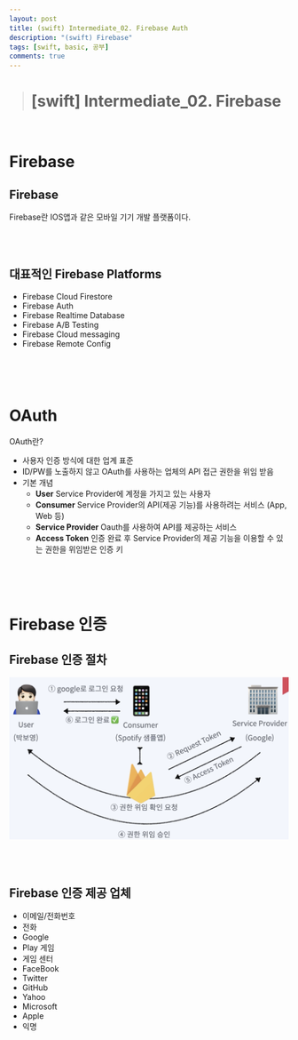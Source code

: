 ```yaml
---
layout: post
title: (swift) Intermediate_02. Firebase Auth
description: "(swift) Firebase"
tags: [swift, basic, 공부]
comments: true
---
```


> # [swift] Intermediate_02. Firebase

<br>

# Firebase

## Firebase

Firebase란 IOS앱과 같은 모바일 기기 개발 플랫폼이다.  

<br>
<br>

## 대표적인 Firebase Platforms
 - Firebase Cloud Firestore
 - Firebase Auth
 - Firebase Realtime Database
 - Firebase A/B Testing
 - Firebase Cloud messaging
 - Firebase Remote Config

<br>
<br>
<br>

# OAuth

OAuth란?
 - 사용자 인증 방식에 대한 업계 표준
 - ID/PW를 노출하지 않고 OAuth를 사용하는 업체의 API 접근 권한을 위임 받음
 - 기본 개념
   - **User** Service Provider에 계정을 가지고 있는 사용자
   - **Consumer** Service Provider의 API(제공 기능)를 사용하려는 서비스 (App, Web 등)
   - **Service Provider** Oauth를 사용하여 API를 제공하는 서비스
   - **Access Token** 인증 완료 후 Service Provider의 제공 기능을 이용할 수 있는 권한을 위임받은 인증 키

<br>
<br>
<br>

# Firebase 인증

## Firebase 인증 절차

![firebaseAuth](../images/intermediate/FirebaseAuth/firebaseAuth.png)

<br>
<br>

## Firebase 인증 제공 업체
 - 이메일/전화번호
 - 전화
 - Google
 - Play 게임
 - 게임 센터
 - FaceBook
 - Twitter
 - GitHub
 - Yahoo
 - Microsoft
 - Apple
 - 익명